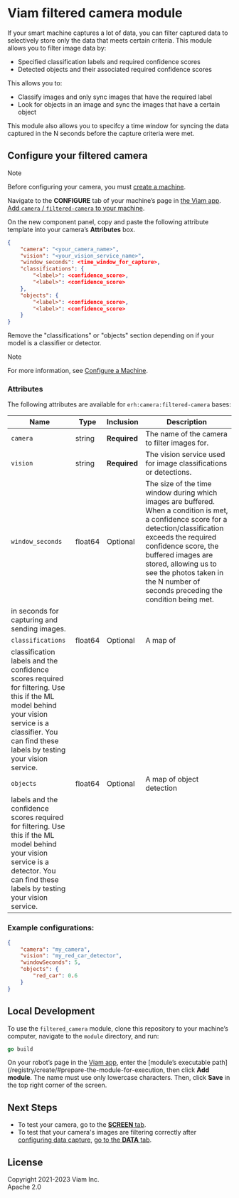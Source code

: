 # Viam filtered camera module

If your smart machine captures a lot of data, you can filter captured data to selectively store only the data that meets certain criteria.
This module allows you to filter image data by:

- Specified classification labels and required confidence scores
- Detected objects and their associated required confidence scores

This allows you to:
- Classify images and only sync images that have the required label
- Look for objects in an image and sync the images that have a certain object

This module also allows you to specifcy a time window for syncing the data captured in the N seconds before the capture criteria were met.

## Configure your filtered camera

> [!NOTE]  
> Before configuring your camera, you must [create a machine](https://docs.viam.com/manage/fleet/robots/#add-a-new-machine).

Navigate to the **CONFIGURE** tab of your machine’s page in [the Viam app](https://app.viam.com/).
[Add `camera` / `filtered-camera` to your machine](https://docs.viam.com/configure/#components).

On the new component panel, copy and paste the following attribute template into your camera’s **Attributes** box. 

```json
{
    "camera": "<your_camera_name>",
    "vision": "<your_vision_service_name>",
    "window_seconds": <time_window_for_capture>,
    "classifications": {
        "<label>": <confidence_score>,
        "<label>": <confidence_score>
    },
    "objects": {
        "<label>": <confidence_score>,
        "<label>": <confidence_score>
    }
}
```

Remove the "classifications" or "objects" section depending on if your model is a classifier or detector.

> [!NOTE]  
> For more information, see [Configure a Machine](https://docs.viam.com/configure/).

### Attributes

The following attributes are available for `erh:camera:filtered-camera` bases:

| Name | Type | Inclusion | Description |
| ---- | ------ | ------------ | ----------- |
| `camera` | string | **Required** | The name of the camera to filter images for. |
| `vision` | string | **Required** | The vision service used for image classifications or detections. |
| `window_seconds` | float64 | Optional | The size of the time window during which images are buffered. When a condition is met, a confidence score for a detection/classification exceeds the required confidence score, the buffered images are stored, allowing us to see the photos taken in the N number of seconds preceding the condition being met.
in seconds for capturing and sending images. |
| `classifications` | float64 | Optional | A map of
classification labels and the confidence scores required for filtering. Use this if the ML model behind your vision service is a classifier. You can find these labels by testing your vision service. |
| `objects` | float64 | Optional | A map of object detection
labels and the confidence scores required for filtering. Use this if the ML model behind your vision service is a detector. You can find these labels by testing your vision service. |

### Example configurations:

```json
{
    "camera": "my_camera",
    "vision": "my_red_car_detector",
    "windowSeconds": 5,
    "objects": {
        "red_car": 0.6
    }
}
```

## Local Development

To use the `filtered_camera` module, clone this repository to your
machine’s computer, navigate to the `module` directory, and run:

```go
go build
```

On your robot’s page in the [Viam app](https://app.viam.com/), enter
the [module’s executable
path](/registry/create/#prepare-the-module-for-execution, then click
**Add module**.
The name must use only lowercase characters.
Then, click **Save** in the top right corner of the screen.

## Next Steps

- To test your camera, go to the [**SCREEN** tab](https://docs.viam.com/manage/fleet/robots/#control).
- To test that your camera's images are filtering correctly after [configuring data capture](https://docs.viam.com/services/data/capture/), [go to the **DATA** tab](https://docs.viam.com/data/view/).

## License
Copyright 2021-2023 Viam Inc. <br>
Apache 2.0
